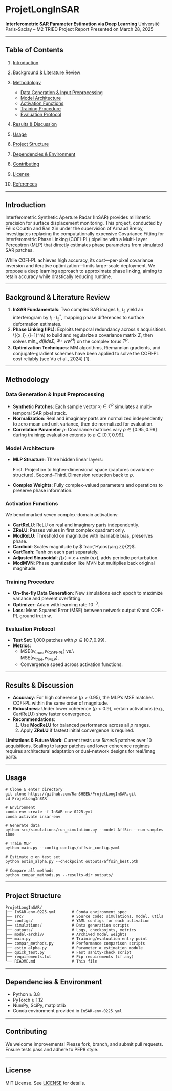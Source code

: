 # ProjetLongInSAR

**Interferometric SAR Parameter Estimation via Deep Learning**
Université Paris-Saclay – M2 TRIED
Project Report Presented on March 28, 2025

---

## Table of Contents

1. [Introduction](#introduction)
2. [Background & Literature Review](#background--literature-review)
3. [Methodology](#methodology)

   * [Data Generation & Input Preprocessing](#data-generation--input-preprocessing)
   * [Model Architecture](#model-architecture)
   * [Activation Functions](#activation-functions)
   * [Training Procedure](#training-procedure)
   * [Evaluation Protocol](#evaluation-protocol)
4. [Results & Discussion](#results--discussion)
5. [Usage](#usage)
6. [Project Structure](#project-structure)
7. [Dependencies & Environment](#dependencies--environment)
8. [Contributing](#contributing)
9. [License](#license)
10. [References](#references)

---

## Introduction

Interferometric Synthetic Aperture Radar (InSAR) provides millimetric precision for surface displacement monitoring. This project, conducted by Félix Courtin and Ran Xin under the supervision of Arnaud Breloy, investigates replacing the computationally expensive Covariance Fitting for Interferometric Phase Linking (COFI-PL) pipeline with a Multi-Layer Perceptron (MLP) that directly estimates phase parameters from simulated SAR patches.

While COFI-PL achieves high accuracy, its cost—per-pixel covariance inversion and iterative optimization—limits large-scale deployment. We propose a deep learning approach to approximate phase linking, aiming to retain accuracy while drastically reducing runtime.

---

## Background & Literature Review

1. **InSAR Fundamentals**: Two complex SAR images $I_1$, $I_2$ yield an interferogram by $I_1 \cdot I_2^*$, mapping phase differences to surface deformation estimates.
2. **Phase Linking (IPL)**: Exploits temporal redundancy across $n$ acquisitions \\({x\_i}\_{i=1}^n\\) to build and regularize a covariance matrix $\Sigma$, then solves $\min_{w}\,d(	ilde\Sigma,\Psi\circ\,ww^H)$ on the complex torus $T^p$.
3. **Optimization Techniques**: MM algorithms, Riemannian gradients, and conjugate-gradient schemes have been applied to solve the COFI-PL cost reliably (see Vu et al., 2024) \[1].

---

## Methodology

### Data Generation & Input Preprocessing

- **Synthetic Patches**: Each sample vector $x_i \in \mathbb{C}^p$ simulates a multi‐temporal SAR pixel stack.  
- **Normalization**: Real and imaginary parts are normalized independently to zero mean and unit variance, then de‐normalized for evaluation.  
- **Correlation Parameter** $\rho$: Covariance matrices vary $\rho \in [0.95,\,0.99]$ during training; evaluation extends to $\rho \in [0.7,\,0.99]$.  

### Model Architecture

* **MLP Structure**: Three hidden linear layers:

  First. Projection to higher-dimensional space (captures covariance structure).
  Second–Third. Dimension reduction back to $p$.

* **Complex Weights**: Fully complex-valued parameters and operations to preserve phase information.

### Activation Functions

We benchmarked seven complex-domain activations:

* **CartReLU**: ReLU on real and imaginary parts independently.
* **ZReLU**: Passes values in first complex quadrant only.
* **ModReLU**: Threshold on magnitude with learnable bias, preserves phase.
* **Cardioid**: Scales magnitude by $	frac{1+\cos(\arg z)}{2}$.
* **CartTanh**: Tanh on each part separately.
* **Adjusted Sinusoidal**: $f(x)=x+\alpha\sin(\pi x)$, adds periodic perturbation.
* **ModMVN**: Phase quantization like MVN but multiplies back original magnitude.

### Training Procedure

* **On-the-fly Data Generation**: New simulations each epoch to maximize variance and prevent overfitting.
* **Optimizer**: Adam with learning rate $10^{-3}$.
* **Loss**: Mean Squared Error (MSE) between network output $\hat w$ and COFI-PL ground truth $w$.

### Evaluation Protocol

- **Test Set**: 1,000 patches with $\rho \in [0.7,\,0.99]$.  
- **Metrics**:  
  - $\mathrm{MSE}\bigl(w_{\text{true}},\,w_{\mathrm{COFI\text{-}PL}}\bigr)$ vs.\  
    $\mathrm{MSE}\bigl(w_{\text{true}},\,w_{\mathrm{MLP}}\bigr)$.  
  - Convergence speed across activation functions.  

---

## Results & Discussion

- **Accuracy**: For high coherence ($\rho > 0.95$), the MLP’s MSE matches COFI‐PL within the same order of magnitude.  
- **Robustness**: Under lower coherence ($\rho < 0.9$), certain activations (e.g., CartReLU) show faster convergence.  
- **Recommendations**:  
  1. Use **ModReLU** for balanced performance across all $\rho$ ranges.  
  2. Apply **ZReLU** if fastest initial convergence is required.

**Limitations & Future Work**: Current tests use $5	imes5$ patches over 10 acquisitions. Scaling to larger patches and lower coherence regimes requires architectural adaptation or dual-network designs for real/imag parts.

---

## Usage

```
# Clone & enter directory
git clone https://github.com/RanSHEEN/ProjetLongInSAR.git
cd ProjetLongInSAR

# Environment
conda env create -f InSAR-env-0225.yml
conda activate insar-env

# Generate data
python src/simulations/run_simulation.py --model AffSin --num-samples 1000

# Train MLP
python main.py --config configs/affsin_config.yaml

# Estimate α on test set
python estim_alpha.py --checkpoint outputs/affsin_best.pth

# Compare all methods
python compar_methods.py --results-dir outputs/
```

---

## Project Structure

```
ProjetLongInSAR/
├── InSAR-env-0225.yml       # Conda environment spec
├── src/                     # Source code: simulations, model, utils
├── configs/                 # YAML configs for each activation
├── simulations/             # Data generation scripts
├── outputs/                 # Logs, checkpoints, metrics
├── model-archiv/            # Archived model weights
├── main.py                  # Training/evaluation entry point
├── compar_methods.py        # Performance comparison scripts
├── estim_alpha.py           # Parameter α estimation module
├── quick_test.py            # Fast sanity-check script
├── requirements.txt         # Pip requirements (if any)
└── README.md                # This file
```

---

## Dependencies & Environment

* Python ≥ 3.8
* PyTorch ≥ 1.12
* NumPy, SciPy, matplotlib
* Conda environment provided in `InSAR-env-0225.yml`

---

## Contributing

We welcome improvements! Please fork, branch, and submit pull requests. Ensure tests pass and adhere to PEP8 style.

---

## License

MIT License. See [LICENSE](LICENSE) for details.

